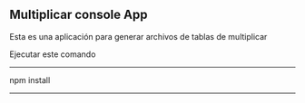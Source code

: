 ## Multiplicar console App

Esta es una aplicación para generar archivos de tablas de multiplicar

Ejecutar este comando

***
npm install
***